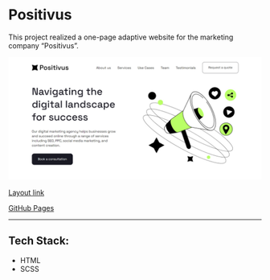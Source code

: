 # Positivus

This project realized a one-page adaptive website for the marketing company “Positivus”.

![Скриншот](images/readme/screenshot-1.jpg)

[Layout link](https://www.figma.com/design/racHPrMNd7jO0XgXQPpE7w/Positivus-Landing-Page-Design-(Community)?node-id=25-145&node-type=canvas&t=VnQxxi13mrxhlqsd-0)

[GitHub Pages](https://gidcher.github.io/positivus/)

---

## Tech Stack:

* HTML 
* SCSS
